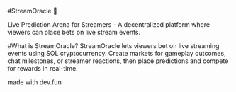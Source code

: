 #StreamOracle 🔮

Live Prediction Arena for Streamers - A decentralized platform where viewers can place bets on live stream events.

#What is StreamOracle?
StreamOracle lets viewers bet on live streaming events using SOL cryptocurrency. Create markets for gameplay outcomes, chat milestones, or streamer reactions, then place predictions and compete for rewards in real-time.

made with dev.fun
